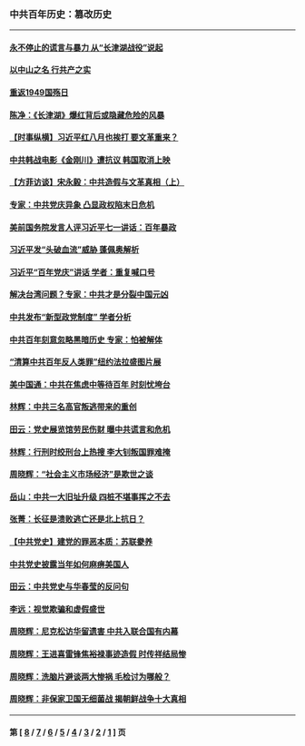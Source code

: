 ### 中共百年历史：篡改历史
---
#### [永不停止的谎言与暴力 从“长津湖战役”说起](../../pages/nf1176115/n13494094.md?07100430) 
#### [以中山之名 行共产之实](../../pages/nf1176115/n13346437.md?07100430) 
#### [重返1949国殇日](../../pages/nf1176115/n13346372.md?07100430) 
#### [陈净：《长津湖》爆红背后或隐藏危险的风暴](../../pages/nf1176115/n13314364.md?07100430) 
#### [【时事纵横】习近平红八月也挨打 要文革重来？](../../pages/nf1176115/n13231393.md?07100430) 
#### [中共韩战电影《金刚川》遭抗议 韩国取消上映](../../pages/nf1176115/n13219114.md?07100430) 
#### [【方菲访谈】宋永毅：中共造假与文革真相（上）](../../pages/nf1176115/n13200760.md?07100430) 
#### [专家：中共党庆异象 凸显政权陷末日危机](../../pages/nf1176115/n13067084.md?07100430) 
#### [美前国务院发言人评习近平七一讲话：百年暴政](../../pages/nf1176115/n13066986.md?07100430) 
#### [习近平发“头破血流”威胁 蓬佩奥解析](../../pages/nf1176115/n13063604.md?07100430) 
#### [习近平“百年党庆”讲话 学者：重复喊口号](../../pages/nf1176115/n13061411.md?07100430) 
#### [解决台湾问题？专家：中共才是分裂中国元凶](../../pages/nf1176115/n13060811.md?07100430) 
#### [中共发布“新型政党制度” 学者分析](../../pages/nf1176115/n13056354.md?07100430) 
#### [中共百年刻意忽略黑暗历史 专家：怕被解体](../../pages/nf1176115/n13056056.md?07100430) 
#### [“清算中共百年反人类罪”纽约法拉盛图片展](../../pages/nf1176115/n13052220.md?07100430) 
#### [美中国通：中共在焦虑中等待百年 时刻忧垮台](../../pages/nf1176115/n13048820.md?07100430) 
#### [林辉：中共三名高官叛逃带来的重创](../../pages/nf1176115/n13035206.md?07100430) 
#### [田云：党史展览馆劳民伤财 曝中共谎言和危机](../../pages/nf1176115/n13033900.md?07100430) 
#### [林辉：行刑时绞刑台上热搜 李大钊叛国罪难掩](../../pages/nf1176115/n13031965.md?07100430) 
#### [周晓辉：“社会主义市场经济”是欺世之谈](../../pages/nf1176115/n13024090.md?07100430) 
#### [岳山：中共一大旧址升级 四桩不堪事挥之不去](../../pages/nf1176115/n13021697.md?07100430) 
#### [张菁：长征是溃败逃亡还是北上抗日？](../../pages/nf1176115/n13020585.md?07100430) 
#### [【中共党史】建党的罪恶本质：苏联豢养](../../pages/nf1176115/n13011888.md?07100430) 
#### [中共党史披露当年如何麻痹美国人](../../pages/nf1176115/n12966400.md?07100430) 
#### [田云：中共党史与华春莹的反问句](../../pages/nf1176115/n12765178.md?07100430) 
#### [李远：视觉欺骗和虚假盛世](../../pages/nf1176115/n12993376.md?07100430) 
#### [周晓辉：尼克松访华留遗害 中共入联合国有内幕](../../pages/nf1176115/n12991422.md?07100430) 
#### [周晓辉：王进喜雷锋焦裕禄事迹造假 时传祥结局惨](../../pages/nf1176115/n12985497.md?07100430) 
#### [周晓辉：洗脑片避谈两大惨祸 毛检讨为哪般？](../../pages/nf1176115/n12971285.md?07100430) 
#### [周晓辉：非保家卫国无细菌战 揭朝鲜战争十大真相](../../pages/nf1176115/n12954161.md?07100430) 

---
#### 第 [ [8](./8.md?07100430) / [7](./7.md?07100430) / [6](./6.md?07100430) / [5](./5.md?07100430) / [4](./4.md?07100430) / [3](./3.md?07100430) / [2](./2.md?07100430) / [1](./1.md?07100430) ] 页
